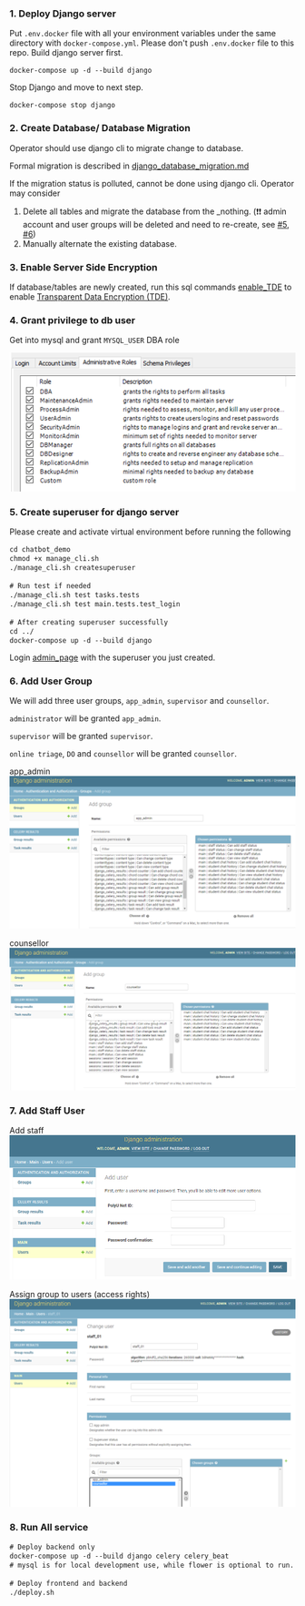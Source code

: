 ### 1. Deploy Django server

Put `.env.docker` file with all your environment variables under the same directory with `docker-compose.yml`. Please
don't push `.env.docker` file to this repo. Build django server first.

```shell
docker-compose up -d --build django
```

Stop Django and move to next step.

```shell
docker-compose stop django
```

### 2. Create Database/ Database Migration

Operator should use django cli to migrate change to database.

Formal migration is described in [django_database_migration.md](./django_database_migration.md)

If the migration status is polluted, cannot be done using django cli. Operator may consider

1. Delete all tables and migrate the database from the _nothing.
   (❗❗ admin account and user groups will be deleted and need to re-create,
   see [#5](./setup_django.md#5-create-superuser-for-django-server),
   [#6](./setup_django.md#6-add-user-group))
2. Manually alternate the existing database.

### 3. Enable Server Side Encryption

If database/tables are newly created, run this sql commands [enable_TDE](./enable_TDE.sql) to
enable [Transparent Data Encryption (TDE)](https://www.mysql.com/products/enterprise/tde.html).

### 4. Grant privilege to db user

Get into mysql and grant `MYSQL_USER` DBA role

![dba_role](img/dba.png)

### 5. Create superuser for django server

Please create and activate virtual environment before running the following

```shell
cd chatbot_demo
chmod +x manage_cli.sh
./manage_cli.sh createsuperuser

# Run test if needed
./manage_cli.sh test tasks.tests
./manage_cli.sh test main.tests.test_login

# After creating superuser successfully
cd ../
docker-compose up -d --build django
```

Login [admin_page](http://localhost:8899/admin/) with the superuser you just created.

### 6. Add User Group

We will add three user groups, `app_admin`, `supervisor` and `counsellor`.

`administrator` will be granted `app_admin`.

`supervisor` will be granted `supervisor`.

`online triage`, `DO` and `counsellor` will be granted `counsellor`.

app_admin
![app_admin.png](img/app_admin.png)

counsellor
![counsellor.png](img/counsellor.png)

### 7. Add Staff User

Add staff
![add_staff](img/add_staff.png)

Assign group to users (access rights)
![assign_groups.png](img/assign_groups.png)

### 8. Run All service

```shell
# Deploy backend only
docker-compose up -d --build django celery celery_beat
# mysql is for local development use, while flower is optional to run.

# Deploy frontend and backend
./deploy.sh
```

   